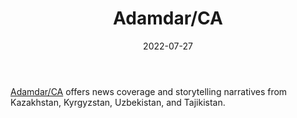 ﻿---
title: "Adamdar/CA"
linkTitle: "Adamdar/CA"
date: 2022-07-27
countries: ["Kazakhstan"]
category: [“Independent media”]
tags: [“media publication”, “news”, “Central Asian media”]
dates: []
data_type: [“news”, “narratives”]
language: [“Russian”, “Kazakh”, “English”]
description:
  Adamdar/CA offers news coverage and storytelling narratives from Kazakhstan, Kyrgyzstan, Uzbekistan, and Tajikistan.
---

[Adamdar/CA](https://adamdar.ca/) offers news coverage and storytelling narratives from Kazakhstan, Kyrgyzstan, Uzbekistan, and Tajikistan. 
